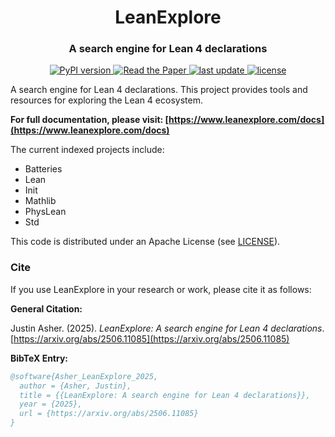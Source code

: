 <h1 align="center">
  LeanExplore
</h1>

<h3 align="center">
  A search engine for Lean 4 declarations
</h3>

<p align="center">
  <a href="https://pypi.org/project/lean-explore/">
    <img src="https://img.shields.io/pypi/v/lean-explore.svg" alt="PyPI version" />
  </a>
  <a href="https://github.com/justincasher/lean-explore/blob/main/LeanExplore.pdf">
    <img src="https://img.shields.io/badge/Paper-PDF-blue.svg" alt="Read the Paper" />
  </a>
  <a href="https://github.com/justincasher/lean-explore/commits/main">
    <img src="https://img.shields.io/github/last-commit/justincasher/lean-explore" alt="last update" />
  </a>
  <a href="https://github.com/justincasher/lean-explore/blob/main/LICENSE">
    <img src="https://img.shields.io/github/license/justincasher/lean-explore.svg" alt="license" />
  </a>
</p>

A search engine for Lean 4 declarations. This project provides tools and resources for exploring the Lean 4 ecosystem.

**For full documentation, please visit: [https://www.leanexplore.com/docs](https://www.leanexplore.com/docs)**

The current indexed projects include:

* Batteries
* Lean
* Init
* Mathlib
* PhysLean
* Std

This code is distributed under an Apache License (see [LICENSE](LICENSE)).

### Cite

If you use LeanExplore in your research or work, please cite it as follows:

**General Citation:**

Justin Asher. (2025). *LeanExplore: A search engine for Lean 4 declarations*. [https://arxiv.org/abs/2506.11085](https://arxiv.org/abs/2506.11085)

**BibTeX Entry:**

```bibtex
@software{Asher_LeanExplore_2025,
  author = {Asher, Justin},
  title = {{LeanExplore: A search engine for Lean 4 declarations}},
  year = {2025},
  url = {https://arxiv.org/abs/2506.11085}
}
```
